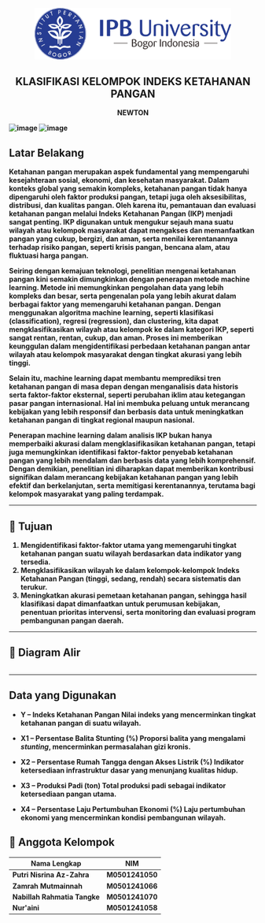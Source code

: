 <p align="center">
  <img src="https://raw.githubusercontent.com/zhrnisrina/NZcompetition/main/Logo-IPB-University-Horizontal-600x157.png" alt="Logo IPB University" width="400">
</p>

<h2 align="center">KLASIFIKASI KELOMPOK INDEKS
 KETAHANAN PANGAN</h2>

<p align="center">
  <b> NEWTON
</p>

![image](https://github.com/user-attachments/assets/7fcd1985-49c8-444e-8fda-444da36df7ff)
![image](https://github.com/user-attachments/assets/e25c2afd-29de-4ba9-9e47-3464a1b0894f)


## Latar Belakang

Ketahanan pangan merupakan aspek fundamental yang mempengaruhi kesejahteraan sosial, ekonomi, dan kesehatan masyarakat. Dalam konteks global yang semakin kompleks, ketahanan pangan tidak hanya dipengaruhi oleh faktor produksi pangan, tetapi juga oleh aksesibilitas, distribusi, dan kualitas pangan. Oleh karena itu, pemantauan dan evaluasi ketahanan pangan melalui **Indeks Ketahanan Pangan (IKP)** menjadi sangat penting. IKP digunakan untuk mengukur sejauh mana suatu wilayah atau kelompok masyarakat dapat mengakses dan memanfaatkan pangan yang cukup, bergizi, dan aman, serta menilai kerentanannya terhadap risiko pangan, seperti krisis pangan, bencana alam, atau fluktuasi harga pangan.

Seiring dengan kemajuan teknologi, penelitian mengenai ketahanan pangan kini semakin dimungkinkan dengan penerapan **metode machine learning**. Metode ini memungkinkan pengolahan data yang lebih kompleks dan besar, serta pengenalan pola yang lebih akurat dalam berbagai faktor yang memengaruhi ketahanan pangan. Dengan menggunakan algoritma machine learning, seperti **klasifikasi (classification)**, **regresi (regression)**, dan **clustering**, kita dapat mengklasifikasikan wilayah atau kelompok ke dalam kategori IKP, seperti sangat rentan, rentan, cukup, dan aman. Proses ini memberikan keunggulan dalam mengidentifikasi perbedaan ketahanan pangan antar wilayah atau kelompok masyarakat dengan tingkat akurasi yang lebih tinggi.

Selain itu, machine learning dapat membantu memprediksi tren ketahanan pangan di masa depan dengan menganalisis data historis serta faktor-faktor eksternal, seperti perubahan iklim atau ketegangan pasar pangan internasional. Hal ini membuka peluang untuk merancang kebijakan yang lebih responsif dan berbasis data untuk meningkatkan ketahanan pangan di tingkat regional maupun nasional.

Penerapan machine learning dalam analisis IKP bukan hanya memperbaiki akurasi dalam mengklasifikasikan ketahanan pangan, tetapi juga memungkinkan identifikasi faktor-faktor penyebab ketahanan pangan yang lebih mendalam dan berbasis data yang lebih komprehensif. Dengan demikian, penelitian ini diharapkan dapat memberikan kontribusi signifikan dalam merancang kebijakan ketahanan pangan yang lebih efektif dan berkelanjutan, serta memitigasi kerentanannya, terutama bagi kelompok masyarakat yang paling terdampak.


---

## 🎯 Tujuan

1. Mengidentifikasi faktor-faktor utama yang memengaruhi tingkat ketahanan pangan suatu wilayah berdasarkan data indikator yang tersedia.
2. Mengklasifikasikan wilayah ke dalam kelompok-kelompok Indeks Ketahanan Pangan (tinggi, sedang, rendah) secara sistematis dan terukur.
3. Meningkatkan akurasi pemetaan ketahanan pangan, sehingga hasil klasifikasi dapat dimanfaatkan untuk perumusan kebijakan, penentuan prioritas intervensi, serta monitoring dan evaluasi program pembangunan pangan daerah.
---

## 🔄 Diagram Alir

```

```

---

## Data yang Digunakan

* **Y – Indeks Ketahanan Pangan**
  Nilai indeks yang mencerminkan tingkat ketahanan pangan di suatu wilayah.

* **X1 – Persentase Balita Stunting (%)**
  Proporsi balita yang mengalami _stunting_, mencerminkan permasalahan gizi kronis.

* **X2 – Persentase Rumah Tangga dengan Akses Listrik (%)**
  Indikator ketersediaan infrastruktur dasar yang menunjang kualitas hidup.

* **X3 – Produksi Padi (ton)**
  Total produksi padi sebagai indikator ketersediaan pangan utama.

* **X4 – Persentase Laju Pertumbuhan Ekonomi (%)**
  Laju pertumbuhan ekonomi yang mencerminkan kondisi pembangunan wilayah.


## 👥 Anggota Kelompok

| Nama Lengkap                  | NIM         | 
|-------------------------------|-------------|
| Putri Nisrina Az-Zahra        | M0501241050 |
| Zamrah Mutmainnah             | M0501241066 |
| Nabillah Rahmatia Tangke      | M0501241070 |   
| Nur'aini                      | M0501241058 |
